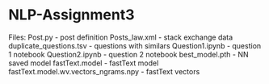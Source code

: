 # NLP-Assignment3


Files:
Post.py                               - post definition
Posts_law.xml                         - stack exchange data
duplicate_questions.tsv               - questions with similars
Question1.ipynb                       - question 1 notebook
Question2.ipynb                       - question 2 notebook
best_model.pth                        - NN saved model
fastText.model                        - fastText model
 fastText.model.wv.vectors_ngrams.npy - fastText vectors




